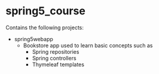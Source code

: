 # spring5_course

Contains the following projects:

* spring5webapp
  * Bookstore app used to learn basic concepts such as
    * Spring repositories
    * Spring controllers
    * Thymeleaf templates